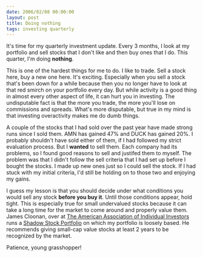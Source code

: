 ```yaml
---
date: 2006/02/08 00:00:00
layout: post
title: Doing nothing
tags: investing quarterly
---
```


It's time for my quarterly investment update. Every 3 months, I look at my portfolio and sell stocks that I don't like and then buy ones that I do. This quarter, I'm doing **nothing**.

This is one of the hardest things for me to do. I like to trade. Sell a stock here, buy a new one here. It's exciting. Especially when you sell a stock that's been down for a while because then you no longer have to look at that red smirch on your portfolio every day. But while activity is a good thing in almost every other aspect of life, it can hurt you in investing. The undisputable fact is that the more you trade, the more you'll lose on commissions and spreads. What's more disputable, but true in my mind is that investing overactivity makes me do dumb things.

A couple of the stocks that I had sold over the past year have made strong runs since I sold them. AMN has gained 47% and DUCK has gained 20%. I probably shouldn't have sold either of them, if I had followed my strict evaluation process. But I **wanted** to sell them. Each company had its problems, so I found good reasons to sell and justifed them to myself. The problem was that I didn't follow the sell criteria that I had set up before I bought the stocks. I made up new ones just so I could sell the stock. If I had stuck with my initial criteria, I'd still be holding on to those two and enjoying my gains.

I guess my lesson is that you should decide under what conditions you would sell any stock **before you buy it**. Until those conditions appear, hold tight. This is especially true for small undervalued stocks because it can take a long time for the market to come around and properly value them. James Cloonan, over at [The American Association of Individual Investors](http://aaii.com/) runs a [Shadow Stock Portfolio](http://aaii.com/aaiiportfolios/) on which my portfolio is loosely based. He recommends giving small-cap value stocks at least 2 years to be recognized by the market.

Patience, young grasshopper!
